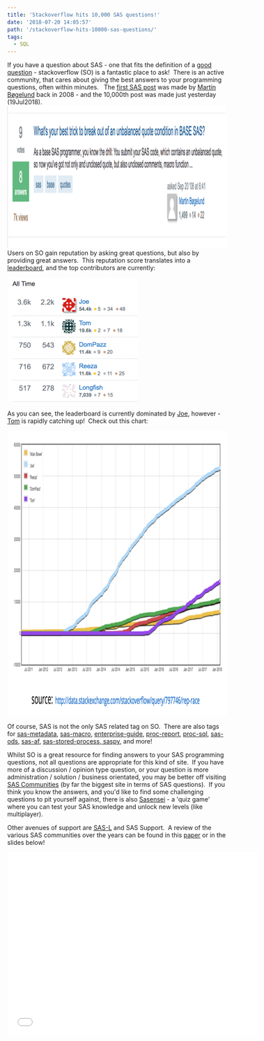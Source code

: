 ```yaml
---
title: 'Stackoverflow hits 10,000 SAS questions!'
date: '2018-07-20 14:05:57'
path: '/stackoverflow-hits-10000-sas-questions/'
tags:
  - SQL
---
```


If you have a question about SAS - one that fits the definition of a <a href="https://stackoverflow.com/help/how-to-ask">good question</a> - stackoverflow (SO) is a fantastic place to ask!  There is an active community, that cares about giving the best answers to your programming questions, often within minutes.   The <a href="https://stackoverflow.com/questions/107414/whats-your-best-trick-to-break-out-of-an-unbalanced-quote-condition-in-base-sas">first SAS post</a> was made by <a href="https://stackoverflow.com/users/18968/martin-b%C3%B8gelund">Martin Bøgelund</a> back in 2008 - and the 10,000th post was made just yesterday (19Jul2018).<a href="https://stackoverflow.com/questions/107414/whats-your-best-trick-to-break-out-of-an-unbalanced-quote-condition-in-base-sas"><img class="aligncenter size-full wp-image-384" src="../images/Screen-Shot-2018-07-20-at-14.52.53.png" alt="" width="1364" height="326" /></a>Users on SO gain reputation by asking great questions, but also by providing great answers.  This reputation score translates into a <a href="https://stackoverflow.com/tags/sas/topusers">leaderboard</a>, and the top contributors are currently:

<img class="aligncenter wp-image-386 size-medium" src="../images/Screen-Shot-2018-07-20-at-14.57.12-300x286.png" alt="" width="300" height="286" />

As you can see, the leaderboard is currently dominated by <a href="https://stackoverflow.com/users/1623007/joe">Joe</a>, however - <a href="https://stackoverflow.com/users/4965549/tom">Tom</a> is rapidly catching up!  Check out this chart:

<a href="http://data.stackexchange.com/stackoverflow/query/797746/rep-race"><img class="aligncenter size-full wp-image-387" src="../images/Screen-Shot-2018-07-20-at-15.03.04.png" alt="" width="1078" height="652" /></a>

Of course, SAS is not the only SAS related tag on SO.  There are also tags for <a href="https://stackoverflow.com/questions/tagged/sas-metadata">sas-metadata</a>, <a href="https://stackoverflow.com/questions/tagged/sas-macro">sas-macro</a>, <a href="https://stackoverflow.com/questions/tagged/enterprise-guide">enterprise-guide</a>, <a href="https://stackoverflow.com/questions/tagged/proc-report">proc-report</a>, <a href="https://stackoverflow.com/questions/tagged/proc-sql">proc-sql</a>, <a href="https://stackoverflow.com/questions/tagged/sas-ods">sas-ods,</a> <a href="https://stackoverflow.com/questions/tagged/sas-af">sas-af</a>, <a href="https://stackoverflow.com/questions/tagged/sas-stored-process">sas-stored-process</a>,<a href="https://stackoverflow.com/questions/tagged/saspy"> saspy</a>, and more!

Whilst SO is a great resource for finding answers to your SAS programming questions, not all questions are appropriate for this kind of site.  If you have more of a discussion / opinion type question, or your question is more administration / solution / business orientated, you may be better off visiting <a href="http://communities.sas.com/">SAS Communities</a> (by far the biggest site in terms of SAS questions).  If you think you know the answers, and you'd like to find some challenging questions to pit yourself against, there is also <a href="https://sasensei.com">Sasensei</a> - a 'quiz game' where you can test your SAS knowledge and unlock new levels (like multiplayer).

Other avenues of support are <a href="https://www.rawsas.com/2017/05/sas-l-is-still-alive/">SAS-L</a> and SAS Support.  A review of the various SAS communities over the years can be found in this <a href="https://www.sas.com/content/dam/SAS/support/en/sas-global-forum-proceedings/2018/1792-2018.pdf" rel="attachment wp-att-388">paper</a> or in the slides below!

<iframe src="//slides.com/allanbowe/find-your-sas-sensei/embed" width="576" height="420" frameborder="0" scrolling="no" allowfullscreen="allowfullscreen"></iframe>
